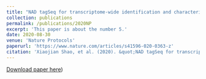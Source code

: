 ```yaml
---
title: "NAD tagSeq for transcriptome-wide identification and characterization of NAD+-capped RNAs"
collection: publications
permalink: /publications/2020NP
excerpt: 'This paper is about the number 5.'
date: 2020-08-30
venue: 'Nature Protocols'
paperurl: 'https://www.nature.com/articles/s41596-020-0363-z'  
citation: 'Xiaojian Shao, et al. (2020). &quot;NAD tagSeq for transcriptome-wide identification and characterization of NAD+-capped RNAs.&quot; <i>Nature Protocols</i>. 1(1).'
---
```


[Download paper here](https://rocketjishao.github.io/files/2020NP.pdf))
